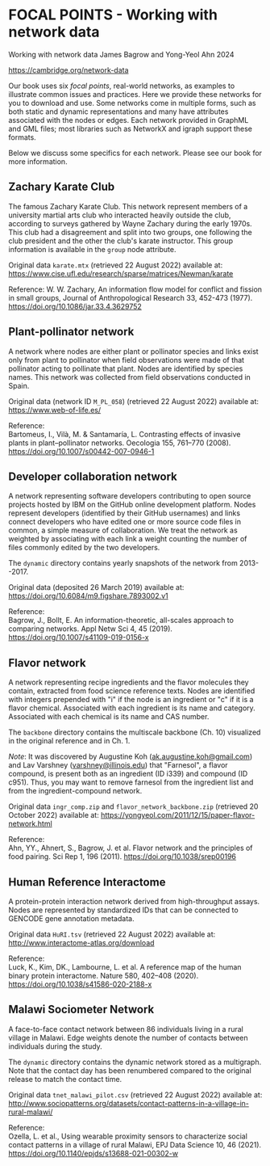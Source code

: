 FOCAL POINTS - Working with network data
========================================

Working with network data
James Bagrow and Yong-Yeol Ahn
2024

https://cambridge.org/network-data

Our book uses six *focal points*, real-world networks, as examples to
illustrate common issues and practices. Here we provide these networks for you
to download and use. Some networks come in multiple forms, such as both static
and dynamic representations and many have attributes associated with the nodes
or edges. Each network provided in GraphML and GML files; most libraries
such as NetworkX and igraph support these formats.

Below we discuss some specifics for each network. Please see our book for more
information.



Zachary Karate Club
-------------------

The famous Zachary Karate Club. This network represent members of a university
martial arts club who interacted heavily outside the club, according to surveys
gathered by Wayne Zachary during the early 1970s. This club had a disagreement
and split into two groups, one following the club president and the other the
club's karate instructor. This group information is available in the `group`
node attribute. 

Original data `karate.mtx` (retrieved 22 August 2022) available at:  
https://www.cise.ufl.edu/research/sparse/matrices/Newman/karate

Reference:
W. W. Zachary, An information flow model for conflict and fission in small
groups, Journal of Anthropological Research 33, 452-473 (1977).
https://doi.org/10.1086/jar.33.4.3629752



Plant-pollinator network
------------------------

A network where nodes are either plant or pollinator species and links exist
only from plant to pollinator when field observations were made of that
pollinator acting to pollinate that plant. Nodes are identified by species
names. This network was collected from field observations conducted in Spain.

Original data (network ID `M_PL_058`) (retrieved 22 August 2022) available at:
https://www.web-of-life.es/

Reference:  
Bartomeus, I., Vilà, M. & Santamaría, L. Contrasting effects of invasive plants
in plant–pollinator networks. Oecologia 155, 761–770 (2008).
https://doi.org/10.1007/s00442-007-0946-1



Developer collaboration network
-------------------------------

A network representing software developers contributing to open source projects
hosted by IBM on the GitHub online development platform. Nodes represent
developers (identified by their GitHub usernames) and links connect developers
who have edited one or more source code files in common, a simple measure of
collaboration. We treat the network as weighted by associating with each link a
weight counting the number of files commonly edited by the two developers.

The `dynamic` directory contains yearly snapshots of the network from 2013--2017.


Original data (deposited 26 March 2019) available at:  
https://doi.org/10.6084/m9.figshare.7893002.v1

Reference:  
Bagrow, J., Bollt, E. An information-theoretic, all-scales approach to
comparing networks. Appl Netw Sci 4, 45 (2019).
https://doi.org/10.1007/s41109-019-0156-x



Flavor network
--------------

A network representing recipe ingredients and the flavor molecules they
contain, extracted from food science reference texts. Nodes are identified with
integers prepended with "i" if the node is an ingredient or "c" if it is a
flavor chemical. Associated with each ingredient is its name and category.
Associated with each chemical is its name and CAS number.

The `backbone` directory contains the multiscale backbone (Ch. 10) visualized
in the original reference and in Ch. 1.

_Note_: 
It was discovered by Augustine Koh (ak.augustine.koh@gmail.com) and Lav
Varshney (varshney@illinois.edu) that "Farnesol", a flavor compound, is present
both as an ingredient (ID i339) and compound (ID c951). Thus, you may want to
remove farnesol from the ingredient list and from the ingredient-compound
network.

Original data `ingr_comp.zip` and `flavor_network_backbone.zip` (retrieved 20
October 2022) available at:
https://yongyeol.com/2011/12/15/paper-flavor-network.html

Reference:  
Ahn, YY., Ahnert, S., Bagrow, J. et al. Flavor network and the principles of
food pairing. Sci Rep 1, 196 (2011).
https://doi.org/10.1038/srep00196



Human Reference Interactome
---------------------------

A protein-protein interaction network derived from high-throughput assays.
Nodes are represented by standardized IDs that can be connected to GENCODE gene
annotation metadata.

Original data `HuRI.tsv` (retrieved 22 August 2022) available at:  
http://www.interactome-atlas.org/download

Reference:  
Luck, K., Kim, DK., Lambourne, L. et al. A reference map of the human binary
protein interactome. Nature 580, 402–408 (2020).
https://doi.org/10.1038/s41586-020-2188-x



Malawi Sociometer Network
-------------------------

A face-to-face contact network between 86 individuals living in a rural village
in Malawi.  Edge weights denote the number of contacts between individuals
during the study.

The `dynamic` directory contains the dynamic network stored as a multigraph.
Note that the contact day has been renumbered compared to the original release
to match the contact time.

Original data `tnet_malawi_pilot.csv` (retrieved 22 August 2022) available at:  
http://www.sociopatterns.org/datasets/contact-patterns-in-a-village-in-rural-malawi/

Reference:  
Ozella, L. et al., Using wearable proximity sensors to characterize social
contact patterns in a village of rural Malawi, EPJ Data Science 10, 46 (2021).
https://doi.org/10.1140/epjds/s13688-021-00302-w

